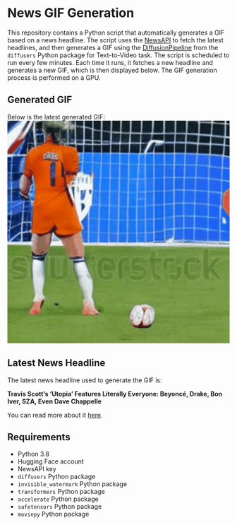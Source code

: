 # News GIF Generation
This repository contains a Python script that automatically generates a GIF based on a news headline. The script uses the [NewsAPI](https://newsapi.org/) to fetch the latest headlines, and then generates a GIF using the [DiffusionPipeline](https://github.com/huggingface/diffusers) from the `diffusers` Python package for Text-to-Video task.
The script is scheduled to run every few minutes. Each time it runs, it fetches a new headline and generates a new GIF, which is then displayed below. The GIF generation process is performed on a GPU.

## Generated GIF
Below is the latest generated GIF:
![Generated GIF](output.gif?raw=true&v=1690657539)

## Latest News Headline
The latest news headline used to generate the GIF is:

**Travis Scott’s ‘Utopia’ Features Literally Everyone: Beyoncé, Drake, Bon Iver, SZA, Even Dave Chappelle**

You can read more about it [here](https://www.rollingstone.com/music/music-news/travis-scott-utopia-album-features-beyonce-drake-weeknd-sza-kid-cudi-1234796613/).

## Requirements
- Python 3.8
- Hugging Face account
- NewsAPI key
- `diffusers` Python package
- `invisible_watermark` Python package
- `transformers` Python package
- `accelerate` Python package
- `safetensors` Python package
- `moviepy` Python package
